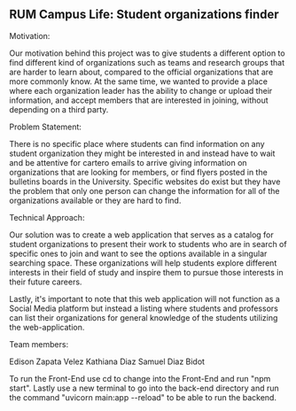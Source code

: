 ## RUM Campus Life: Student organizations finder 

Motivation:

Our motivation behind this project was to give students a different option to find different kind of organizations such as teams and research groups that are harder to learn about, compared to the official organizations that are more commonly know. At the same time, we wanted to provide a place where each organization leader has the ability to change or upload their information, and accept members that are interested in joining, without depending on a third party.

Problem Statement:

There is no specific place where students can find information on any student organization they might be interested in and instead have to wait and be attentive for cartero emails to arrive giving information on organizations that are looking for members, or find flyers posted in the bulletins boards in the University.
Specific websites do exist but they have the problem that only one person can change the information for all of the organizations available or they are hard to find.

Technical Approach:

Our solution was to create a web application that serves as a catalog for student organizations to present their work to students who are in search of specific ones to join and want to see the options available in a singular searching space. These organizations will help students explore different interests in their field of study and inspire them to pursue those interests in their future careers. 

Lastly, it's important to note that this web application will not function as a Social Media platform but instead a listing where students and professors can list their organizations for general knowledge of the students utilizing the web-application.


Team members:

Edison Zapata Velez
Kathiana Diaz
Samuel Diaz Bidot


To run the Front-End use cd to change into the Front-End and run "npm start". Lastly use a new terminal to go into the back-end directory and run the command "uvicorn main:app --reload" to be able to run the backend.


